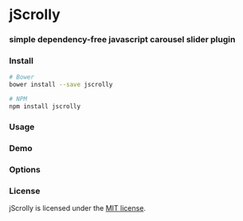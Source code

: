 # jScrolly #

### simple dependency-free javascript carousel slider plugin

### Install ###

```sh
# Bower
bower install --save jscrolly

# NPM
npm install jscrolly
```

### Usage ###



### Demo ###



### Options ###



### License  ###

jScrolly is licensed under the [MIT license](http://opensource.org/licenses/MIT).